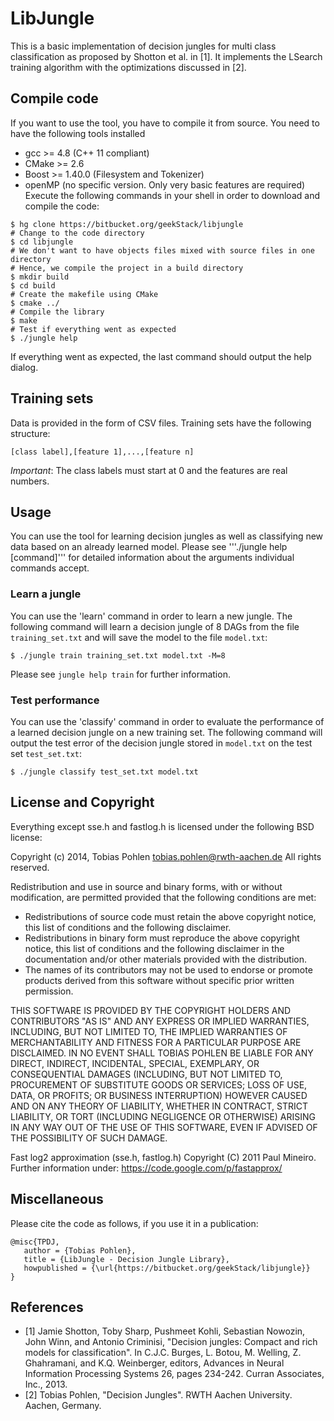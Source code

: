 # LibJungle
This is a basic implementation of decision jungles for multi class classification as proposed by Shotton et al. in [1]. 
It implements the LSearch training algorithm with the optimizations discussed in [2]. 

## Compile code
If you want to use the tool, you have to compile it from source. You need to have
the following tools installed
*   gcc >= 4.8 (C++ 11 compliant)
*   CMake >= 2.6
*   Boost >= 1.40.0 (Filesystem and Tokenizer)
*   openMP (no specific version. Only very basic features are required)
Execute the following commands in your shell in order to download and compile the
code:
```shell
$ hg clone https://bitbucket.org/geekStack/libjungle
# Change to the code directory
$ cd libjungle
# We don't want to have objects files mixed with source files in one directory
# Hence, we compile the project in a build directory
$ mkdir build
$ cd build
# Create the makefile using CMake
$ cmake ../
# Compile the library
$ make
# Test if everything went as expected
$ ./jungle help
```
If everything went as expected, the last command should output the help dialog. 

## Training sets
Data is provided in the form of CSV files. Training sets have the 
following structure:
```
[class label],[feature 1],...,[feature n]
```
*Important*: The class labels must start at 0 and the features are real numbers. 

## Usage
You can use the tool for learning decision jungles as well as classifying new data
based on an already learned model. Please see '''./jungle help [command]''' for 
detailed information about the arguments individual commands accept. 

### Learn a jungle
You can use the 'learn' command in order to learn a new jungle. The following
command will learn a decision jungle of 8 DAGs from the file `training_set.txt`
and will save the model to the file `model.txt`:
```shell
$ ./jungle train training_set.txt model.txt -M=8
``` 
Please see `jungle help train` for further information.

### Test performance
You can use the 'classify' command in order to evaluate the performance of a 
learned decision jungle on a new training set. The following command will output
the test error of the decision jungle stored in `model.txt` on the test set
`test_set.txt`:
```shell
$ ./jungle classify test_set.txt model.txt
``` 

## License and Copyright
Everything except sse.h and fastlog.h is licensed under the following BSD license:

Copyright (c) 2014, Tobias Pohlen <tobias.pohlen@rwth-aachen.de>
All rights reserved.

Redistribution and use in source and binary forms, with or without
modification, are permitted provided that the following conditions are met:
- Redistributions of source code must retain the above copyright
  notice, this list of conditions and the following disclaimer.
- Redistributions in binary form must reproduce the above copyright
      notice, this list of conditions and the following disclaimer in the
      documentation and/or other materials provided with the distribution.
- The names of its contributors may not be used to endorse or promote products
      derived from this software without specific prior written permission.

THIS SOFTWARE IS PROVIDED BY THE COPYRIGHT HOLDERS AND CONTRIBUTORS "AS IS" AND
ANY EXPRESS OR IMPLIED WARRANTIES, INCLUDING, BUT NOT LIMITED TO, THE IMPLIED
WARRANTIES OF MERCHANTABILITY AND FITNESS FOR A PARTICULAR PURPOSE ARE
DISCLAIMED. IN NO EVENT SHALL TOBIAS POHLEN BE LIABLE FOR ANY
DIRECT, INDIRECT, INCIDENTAL, SPECIAL, EXEMPLARY, OR CONSEQUENTIAL DAMAGES
(INCLUDING, BUT NOT LIMITED TO, PROCUREMENT OF SUBSTITUTE GOODS OR SERVICES;
LOSS OF USE, DATA, OR PROFITS; OR BUSINESS INTERRUPTION) HOWEVER CAUSED AND
ON ANY THEORY OF LIABILITY, WHETHER IN CONTRACT, STRICT LIABILITY, OR TORT
(INCLUDING NEGLIGENCE OR OTHERWISE) ARISING IN ANY WAY OUT OF THE USE OF THIS
SOFTWARE, EVEN IF ADVISED OF THE POSSIBILITY OF SUCH DAMAGE.

Fast log2 approximation (sse.h, fastlog.h) Copyright (C) 2011 Paul Mineiro.
Further information under: https://code.google.com/p/fastapprox/


## Miscellaneous
Please cite the code as follows, if you use it in a publication:
```
@misc{TPDJ, 
   author = {Tobias Pohlen}, 
   title = {LibJungle - Decision Jungle Library}, 
   howpublished = {\url{https://bitbucket.org/geekStack/libjungle}} 
} 
```

## References
- [1] Jamie Shotton, Toby Sharp, Pushmeet Kohli, Sebastian Nowozin, John Winn, and Antonio Criminisi, "Decision jungles: Compact and rich models for classification". In C.J.C. Burges, L. Botou, M. Welling, Z. Ghahramani, and K.Q. Weinberger, editors, Advances in Neural Information Processing Systems 26, pages 234-242. Curran Associates, Inc., 2013.
- [2] Tobias Pohlen, "Decision Jungles". RWTH Aachen University. Aachen, Germany.